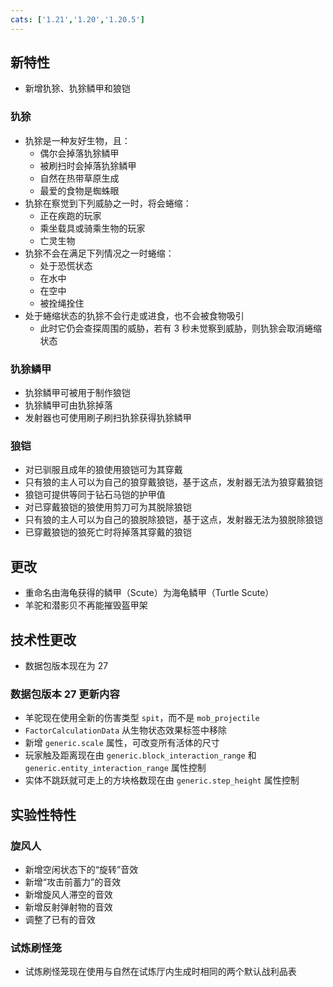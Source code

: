 ```yaml
---
cats: ['1.21','1.20','1.20.5']
---
```

## 新特性
* 新增犰狳、犰狳鳞甲和狼铠
### 犰狳
* 犰狳是一种友好生物，且：
    * 偶尔会掉落犰狳鳞甲
    * 被刷扫时会掉落犰狳鳞甲
    * 自然在热带草原生成
    * 最爱的食物是蜘蛛眼
* 犰狳在察觉到下列威胁之一时，将会蜷缩：
    * 正在疾跑的玩家
    * 乘坐载具或骑乘生物的玩家
    * 亡灵生物
* 犰狳不会在满足下列情况之一时蜷缩：
    * 处于恐慌状态
    * 在水中
    * 在空中
    * 被拴绳拴住
* 处于蜷缩状态的犰狳不会行走或进食，也不会被食物吸引
    * 此时它仍会查探周围的威胁，若有 3 秒未觉察到威胁，则犰狳会取消蜷缩状态

### 犰狳鳞甲
* 犰狳鳞甲可被用于制作狼铠
* 犰狳鳞甲可由犰狳掉落
* 发射器也可使用刷子刷扫犰狳获得犰狳鳞甲

### 狼铠
* 对已驯服且成年的狼使用狼铠可为其穿戴
* 只有狼的主人可以为自己的狼穿戴狼铠，基于这点，发射器无法为狼穿戴狼铠
* 狼铠可提供等同于钻石马铠的护甲值
* 对已穿戴狼铠的狼使用剪刀可为其脱除狼铠
* 只有狼的主人可以为自己的狼脱除狼铠，基于这点，发射器无法为狼脱除狼铠
* 已穿戴狼铠的狼死亡时将掉落其穿戴的狼铠

## 更改
* 重命名由海龟获得的鳞甲（Scute）为海龟鳞甲（Turtle Scute）
* 羊驼和潜影贝不再能摧毁盔甲架

## 技术性更改
* 数据包版本现在为 27

### 数据包版本 27 更新内容
* 羊驼现在使用全新的伤害类型 `spit`，而不是 `mob_projectile`
* `FactorCalculationData` 从生物状态效果标签中移除
* 新增 `generic.scale` 属性，可改变所有活体的尺寸
* 玩家触及距离现在由 `generic.block_interaction_range` 和 `generic.entity_interaction_range` 属性控制
* 实体不跳跃就可走上的方块格数现在由 `generic.step_height` 属性控制

## 实验性特性
### 旋风人
* 新增空闲状态下的“旋转”音效
* 新增“攻击前蓄力”的音效
* 新增旋风人滞空的音效
* 新增反射弹射物的音效
* 调整了已有的音效

### 试炼刷怪笼
* 试炼刷怪笼现在使用与自然在试炼厅内生成时相同的两个默认战利品表